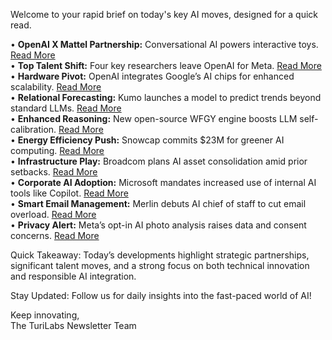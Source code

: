 <p>Welcome to your rapid brief on today's key AI moves, designed for a quick read.</p>
<p>• <strong>OpenAI X Mattel Partnership:</strong> Conversational AI powers interactive toys. <a href="https://www.pymnts.com/news/artificial-intelligence/2025/barbie-gets-brain-openai-partnership-puts-conversational-ai-mattel-toys/">Read More</a><br />
• <strong>Top Talent Shift:</strong> Four key researchers leave OpenAI for Meta. <a href="https://www.wired.com/story/four-openai-researchers-leave-meta/">Read More</a><br />
• <strong>Hardware Pivot:</strong> OpenAI integrates Google’s AI chips for enhanced scalability. <a href="https://www.reuters.com/business/openai-turns-googles-ai-chips-power-its-products-information-reports-2025-06-27/">Read More</a><br />
• <strong>Relational Forecasting:</strong> Kumo launches a model to predict trends beyond standard LLMs. <a href="https://venturebeat.com/ai/kumos-relational-foundation-model-predicts-the-future-your-llm-cant-see/">Read More</a><br />
• <strong>Enhanced Reasoning:</strong> New open-source WFGY engine boosts LLM self-calibration. <a href="https://github.com/onestardao/WFGY/blob/main/value_manifest/README.md">Read More</a><br />
• <strong>Energy Efficiency Push:</strong> Snowcap commits $23M for greener AI computing. <a href="https://www.aol.com/power-hungry-ai-energy-saver-030026631.html">Read More</a><br />
• <strong>Infrastructure Play:</strong> Broadcom plans AI asset consolidation amid prior setbacks. <a href="https://www.theregister.com/2025/06/27/broadcom_ai_ip/">Read More</a><br />
• <strong>Corporate AI Adoption:</strong> Microsoft mandates increased use of internal AI tools like Copilot. <a href="https://www.businessinsider.com/microsoft-internal-memo-using-ai-no-longer-optional-github-copilot-2025-6">Read More</a><br />
• <strong>Smart Email Management:</strong> Merlin debuts AI chief of staff to cut email overload. <a href="https://www.merlin.computer/">Read More</a><br />
• <strong>Privacy Alert:</strong> Meta’s opt-in AI photo analysis raises data and consent concerns. <a href="https://www.theverge.com/meta/694685/meta-ai-camera-roll">Read More</a></p>
<p>Quick Takeaway: Today’s developments highlight strategic partnerships, significant talent moves, and a strong focus on both technical innovation and responsible AI integration.</p>
<p>Stay Updated: Follow us for daily insights into the fast-paced world of AI! </p>
<p>Keep innovating,<br />
The TuriLabs Newsletter Team</p>